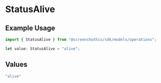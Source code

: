 # StatusAlive

## Example Usage

```typescript
import { StatusAlive } from "@screenshothis/sdk/models/operations";

let value: StatusAlive = "alive";
```

## Values

```typescript
"alive"
```
